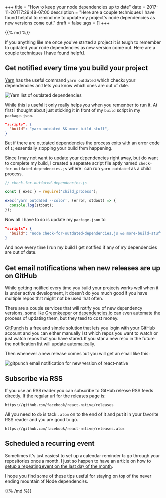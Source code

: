 +++
title = "How to keep your node dependencies up to date"
date = 2017-11-20T17:29:48-07:00
description = "Here are a couple techniques I have found helpful to remind me to update my project's node dependencies as new versions come out."
draft = false
tags = []
+++

<div class="article__column markdown">
{{% md %}}

If you anything like me once you've started a project it is tough to remember to updated your node dependencies as new version come out. Here are a couple techniques I have found helpful.

## Get notified every time you build your project

[Yarn](https://yarnpkg.com/en/) has the useful command `yarn outdated` which checks your dependencies and lets you know which ones are out of date.

![Yarn list of outdated dependencies](/images/dependencies/outdated.gif)

While this is useful it only really helps you when you remember to run it. At first I thought about just sticking it in front of my `build` script in my `package.json`.

```json
"scripts": {
  "build": "yarn outdated && more-build-stuff",
}
```

But if there are outdated dependencies the process exits with an error code of `1`; essentially stopping your build from happening.

Since I may not want to update your dependencies right away, but do want to complete my build, I created a separate script file aptly named `check-for-outdated-dependencies.js` where I can run `yarn outdated` as a child process.

```javascript
// check-for-outdated-dependencies.js

const { exec } = require('child_process');

exec('yarn outdated --color', (error, stdout) => {
  console.log(stdout);
});
```

Now all I have to do is update my `package.json` to

```json
"scripts": {
  "build": "node check-for-outdated-dependencies.js && more-build-stuff",
}
```

And now every time I run my build I get notified if any of my dependencies are out of date.

## Get email notifications when new releases are up on GitHub

While getting notified every time you build your projects works well when it is under active development, it doesn't do you much good if you have multiple repos that might not be used that often.

There are a couple services that will notify you of new dependency versions, some like [Greenkeeper](https://greenkeeper.io/) or [dependencies.io](https://www.dependencies.io/) can even automate the process of updating them, but they tend to cost money.

[GitPunch](https://gitpunch.com/) is a free and simple solution that lets you login with your GitHub account and you can either manually list which repos you want to watch or just watch repos that you have stared. If you star a new repo in the future the notification list will update automatically.

Then whenever a new release comes out you will get an email like this:

![gitpunch email notification for new version of react-native](/images/dependencies/email.gif)

## Subscribe via RSS

If you use an RSS reader you can subscribe to GitHub release RSS feeds directly. If the regular url for the releases page is:

```
https://github.com/facebook/react-native/releases
```

All you need to do is tack `.atom` on to the end of it and put it in your favorite RSS reader and you are good to go.

```
https://github.com/facebook/react-native/releases.atom
```


## Scheduled a recurring event

Sometimes it's just easiest to set up a calendar reminder to go through your repositories once a month. I just so happen to have an article on how to [setup a repeating event on the last day of the month](https://stevendesigns.io/articles/repeating-google-calendar-event-on-last-day-of-the-month/).

I hope you find some of these tips useful for staying on top of the never ending mountain of Node dependencies.

{{% /md %}}
</div>


